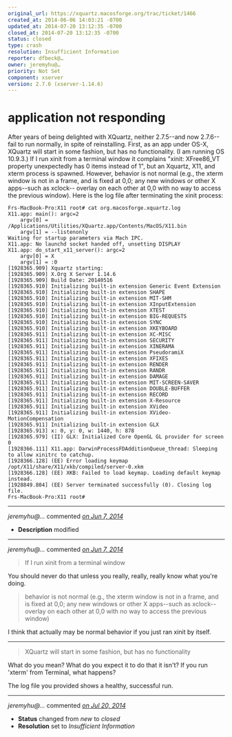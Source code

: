 ```yaml
---
original_url: https://xquartz.macosforge.org/trac/ticket/1466
created_at: 2014-06-06 14:03:21 -0700
updated_at: 2014-07-20 13:12:35 -0700
closed_at: 2014-07-20 13:12:35 -0700
status: closed
type: crash
resolution: Insufficient Information
reporter: dfbeck@…
owner: jeremyhu@…
priority: Not Set
component: xserver
version: 2.7.6 (xserver-1.14.6)
---
```


application not responding
==========================


After years of being delighted with XQuartz, neither 2.7.5--and now 2.7.6--fail to run normally, in spite of reinstalling. First, as an app under OS-X, XQuartz will start in some fashion, but has no functionality. (I am running OS 10.9.3.) If I run xinit from a terminal window it complains "xinit: XFree86\_VT property unexpectedly has 0 items instead of 1", but an Xquartz, X11, and xterm process is spawned. However, behavior is not normal (e.g., the xterm window is not in a frame, and is fixed at 0,0; any new windows or other X apps--such as xclock-- overlay on each other at 0,0 with no way to access the previous window). Here is the log file after terminating the xinit process:

    Frs-MacBook-Pro:X11 root# cat org.macosforge.xquartz.log
    X11.app: main(): argc=2
        argv[0] = /Applications/Utilities/XQuartz.app/Contents/MacOS/X11.bin
        argv[1] = --listenonly
    Waiting for startup parameters via Mach IPC.
    X11.app: No launchd socket handed off, unsetting DISPLAY
    X11.app: do_start_x11_server(): argc=2
        argv[0] = X
        argv[1] = :0
    [1928365.909] Xquartz starting:
    [1928365.909] X.Org X Server 1.14.6
    [1928365.909] Build Date: 20140516
    [1928365.910] Initializing built-in extension Generic Event Extension
    [1928365.910] Initializing built-in extension SHAPE
    [1928365.910] Initializing built-in extension MIT-SHM
    [1928365.910] Initializing built-in extension XInputExtension
    [1928365.910] Initializing built-in extension XTEST
    [1928365.910] Initializing built-in extension BIG-REQUESTS
    [1928365.910] Initializing built-in extension SYNC
    [1928365.910] Initializing built-in extension XKEYBOARD
    [1928365.911] Initializing built-in extension XC-MISC
    [1928365.911] Initializing built-in extension SECURITY
    [1928365.911] Initializing built-in extension XINERAMA
    [1928365.911] Initializing built-in extension PseudoramiX
    [1928365.911] Initializing built-in extension XFIXES
    [1928365.911] Initializing built-in extension RENDER
    [1928365.911] Initializing built-in extension RANDR
    [1928365.911] Initializing built-in extension DAMAGE
    [1928365.911] Initializing built-in extension MIT-SCREEN-SAVER
    [1928365.911] Initializing built-in extension DOUBLE-BUFFER
    [1928365.911] Initializing built-in extension RECORD
    [1928365.911] Initializing built-in extension X-Resource
    [1928365.911] Initializing built-in extension XVideo
    [1928365.911] Initializing built-in extension XVideo-MotionCompensation
    [1928365.911] Initializing built-in extension GLX
    [1928365.913] x: 0, y: 0, w: 1440, h: 878
    [1928365.979] (II) GLX: Initialized Core OpenGL GL provider for screen 0
    [1928366.111] X11.app: DarwinProcessFDAdditionQueue_thread: Sleeping to allow xinitrc to catchup.
    [1928366.128] (EE) Error loading keymap /opt/X11/share/X11/xkb/compiled/server-0.xkm
    [1928366.128] (EE) XKB: Failed to load keymap. Loading default keymap instead.
    [1928849.804] (EE) Server terminated successfully (0). Closing log file.
    Frs-MacBook-Pro:X11 root# 


---

*jeremyhu@…* commented *[on Jun 7, 2014](https://xquartz.macosforge.org/trac/ticket/1466#comment:1 "June 7, 2014 at 2:05 AM PDT")*

-   **Description** modified



---

*jeremyhu@…* commented *[on Jun 7, 2014](https://xquartz.macosforge.org/trac/ticket/1466#comment:2 "June 7, 2014 at 2:08 AM PDT")*

> If I run xinit from a terminal window

You should never do that unless you really, really, really know what you're doing.

> behavior is not normal (e.g., the xterm window is not in a frame, and is fixed at 0,0; any new windows or other X apps--such as xclock-- overlay on each other at 0,0 with no way to access the previous window)

I think that actually may be normal behavior if you just ran xinit by itself.

---

> XQuartz will start in some fashion, but has no functionality

What do you mean? What do you expect it to do that it isn't? If you run 'xterm' from Terminal, what happens?

The log file you provided shows a healthy, successful run.



---

*jeremyhu@…* commented *[on Jul 20, 2014](https://xquartz.macosforge.org/trac/ticket/1466#comment:3 "July 20, 2014 at 1:12 PM PDT")*

-   **Status** changed from *new* to *closed*
-   **Resolution** set to *Insufficient Information*



